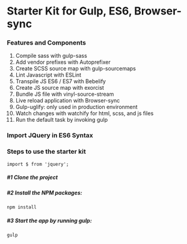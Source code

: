 # Starter Kit for Gulp, ES6, Browser-sync 

### Features and Components
1. Compile sass with gulp-sass
1. Add vendor prefixes with Autoprefixer
1. Create SCSS source map with gulp-sourcemaps
1. Lint Javascript with ESLint
1. Transpile JS ES6 / ES7 with Bebelify
1. Create JS source map with exorcist
2. Bundle JS file with vinyl-source-stream
1. Live reload application with Browser-sync 
1. Gulp-uglify: only used in production environment
1. Watch changes with watchify for html, scss, and js files
1. Run the default task by invoking gulp

### Import JQuery in ES6 Syntax

### Steps to use the starter kit
  ```
  import $ from 'jquery';
  ```

##### #1 Clone the project

##### #2 Install the NPM packages:
  ```
  npm install
  ```

##### #3 Start the app by running gulp:
  ```
  gulp
  ```


